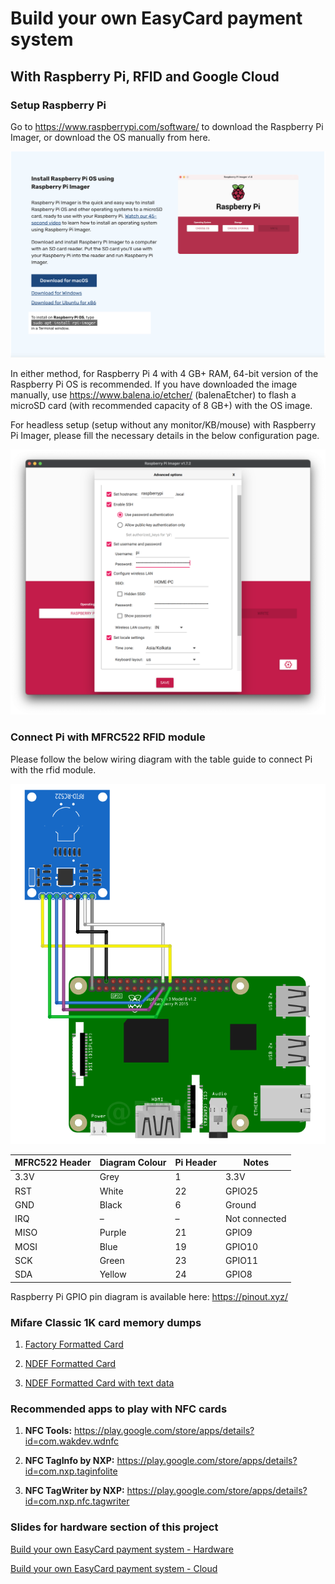 # Build your own EasyCard payment system

## With Raspberry Pi, RFID and Google Cloud

### Setup Raspberry Pi

Go to https://www.raspberrypi.com/software/ to download the Raspberry Pi Imager, or download the OS manually from here.

![](images/2022-06-18-00-14-55-image.png)

In either method, for Raspberry Pi 4 with 4 GB+ RAM, 64-bit version of the Raspberry Pi OS is recommended. If you have downloaded the image manually, use https://www.balena.io/etcher/ (balenaEtcher) to flash a microSD card (with recommended capacity of 8 GB+) with the OS image.

For headless setup (setup without any monitor/KB/mouse) with Raspberry Pi Imager, please fill the necessary details in the below configuration page.

![](images/2022-06-18-00-21-05-image.png)

### Connect Pi with MFRC522 RFID module

Please follow the below wiring diagram with the table guide to connect Pi with the rfid module.

![rc522_rfid_raspberry_pi_wiring.png](images/rc522_rfid_raspberry_pi_wiring.png)

| MFRC522 Header | Diagram Colour | Pi Header | Notes         |
| -------------- | -------------- | --------- | ------------- |
| 3.3V           | Grey           | 1         | 3.3V          |
| RST            | White          | 22        | GPIO25        |
| GND            | Black          | 6         | Ground        |
| IRQ            | –              | –         | Not connected |
| MISO           | Purple         | 21        | GPIO9         |
| MOSI           | Blue           | 19        | GPIO10        |
| SCK            | Green          | 23        | GPIO11        |
| SDA            | Yellow         | 24        | GPIO8         |

Raspberry Pi GPIO pin diagram is available here: https://pinout.xyz/

### Mifare Classic 1K card memory dumps
1. [Factory Formatted Card](memdumps/factory.txt)

2. [NDEF Formatted Card](memdumps/ndef.txt)

3. [NDEF Formatted Card with text data](memdumps/ndef_text.txt)
### Recommended apps to play with NFC cards

1. **NFC Tools:** https://play.google.com/store/apps/details?id=com.wakdev.wdnfc

2. **NFC TagInfo by NXP:** https://play.google.com/store/apps/details?id=com.nxp.taginfolite

3. **NFC TagWriter by NXP:** https://play.google.com/store/apps/details?id=com.nxp.nfc.tagwriter

### Slides for hardware section of this project

[Build your own EasyCard payment system - Hardware](https://www.canva.com/design/DAFDyahEmrc/w9kpbjLRgV7VQUv4JQQUKA/view?utm_content=DAFDyahEmrc&utm_campaign=designshare&utm_medium=link2&utm_source=sharebutton)


[Build your own EasyCard payment system - Cloud](https://xpri.dev/build-your-easycard)

